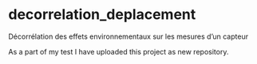 # decorrelation_deplacement
Décorrélation des effets environnementaux sur les mesures d’un capteur

As a part of my test I have uploaded this project as new repository.
